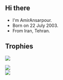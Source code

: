 ## Hi there
- I'm AmirAnsarpour.
- Born on 22 July 2003.
- From Iran, Tehran.

## Trophies
![](https://github-profile-trophy.vercel.app/?username=AmirAnsarpour&theme=tokyonight&no-frame=true&no-bg=false&margin-w=4)

![](https://github-readme-streak-stats.herokuapp.com/?user=AmirAnsarpour&theme=dark&hide_border=true)<br/>
![](https://github-readme-stats.vercel.app/api?username=AmirAnsarpour&theme=dark&hide_border=true&include_all_commits=true&count_private=true)<br/>

